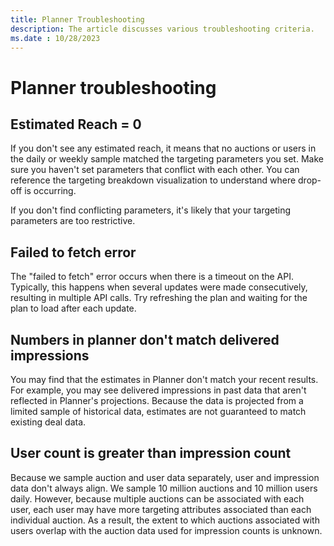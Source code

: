 ```yaml
---
title: Planner Troubleshooting
description: The article discusses various troubleshooting criteria.
ms.date : 10/28/2023
---
```


# Planner troubleshooting

## Estimated Reach = 0

If you don't see any estimated reach, it means that no auctions or users in the daily or weekly sample matched the targeting parameters you set. Make sure you haven't set parameters that conflict with each other. You can reference the targeting breakdown visualization to understand where drop-off is occurring.

If you don't find conflicting parameters, it's likely that your targeting parameters are too restrictive.

## Failed to fetch error

The "failed to fetch" error occurs when there is a timeout on the API. Typically, this happens when several updates were made consecutively, resulting in multiple API calls. Try refreshing the plan and waiting for the plan to load after each update.

## Numbers in planner don't match delivered impressions

You may find that the estimates in Planner don't match your recent results. For example, you may see delivered impressions in past data
that aren't reflected in Planner's projections. Because the data is projected from a limited sample of historical data, estimates are not
guaranteed to match existing deal data.

## User count is greater than impression count

Because we sample auction and user data separately, user and impression data don't always align. We sample 10 million auctions and 10 million users daily. However, because multiple auctions can be associated with each user, each user may have more targeting attributes associated than each individual auction. As a result, the extent to which auctions associated with users overlap with the auction data used for impression counts is unknown.
